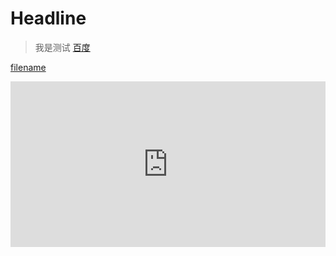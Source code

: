# Headline

> 我是测试
[百度](https://www.baidu.com ":include :type=iframe width=100% height=400px")



[filename](/index.html ":include")

<iframe height="265" style="width: 100%;" scrolling="no" title="QWdaRMR" src="https://codepen.io/gujinlonghaha/embed/preview/QWdaRMR?height=265&theme-id=dark&default-tab=js,result" frameborder="no" loading="lazy" allowtransparency="true" allowfullscreen="true">
  See the Pen <a href='https://codepen.io/gujinlonghaha/pen/QWdaRMR'>QWdaRMR</a> by gujinlong
  (<a href='https://codepen.io/gujinlonghaha'>@gujinlonghaha</a>) on <a href='https://codepen.io'>CodePen</a>.
</iframe>

